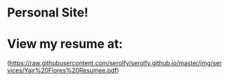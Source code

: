 # Personal Site!


# View my resume at:
(https://raw.githubusercontent.com/serolfy/serolfy.github.io/master/img/services/Yair%20Flores%20Resumee.pdf)
